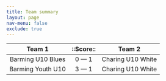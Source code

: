 ```yaml
---
title: Team summary
layout: page
nav-menu: false
exclude: true
---
```




|      Team 1       |  ::Score::  |      Team 2       |
|:-----------------:|:-----------:|:-----------------:|
| Barming U10 Blues | 0 &mdash; 1 | Charing U10 White |
| Barming Youth U10 | 3 &mdash; 1 | Charing U10 White |

 <br /><br /><br />
